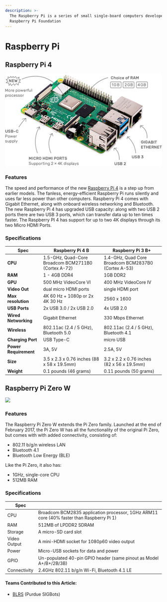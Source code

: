 ```yaml
---
description: >-
  The Raspberry Pi is a series of small single-board computers developed by the
  Raspberry Pi Foundation
---
```


# Raspberry Pi

## Raspberry Pi 4

![](../../../.gitbook/assets/pi4-labelled@2x-0894491e6de97a282dde5a5010cc8b61.webp)

### Features

The speed and performance of the new [Raspberry Pi 4](https://www.raspberrypi.org/products/raspberry-pi-4-model-b/) is a step up from earlier models. The fanless, energy-efficient Raspberry Pi runs silently and uses far less power than other computers. Raspberry Pi 4 comes with Gigabit Ethernet, along with onboard wireless networking and Bluetooth. The new Raspberry Pi 4 has upgraded USB capacity: along with two USB 2 ports there are two USB 3 ports, which can transfer data up to ten times faster. The Raspberry PI 4 has support for up to two 4K displays through its two Micro HDMI Ports.

### Specifications

| **Spec**              | **Raspberry Pi 4 B**                                | **Raspberry Pi 3 B+**                                |
| --------------------- | --------------------------------------------------- | ---------------------------------------------------- |
| **CPU**               | 1.5-GHz, Quad-Core Broadcom BCM2711B0 (Cortex A-72) | 1.4-GHz, Quad Core Broadcom BCM2837B0  (Cortex A-53) |
| **RAM**               | 1 - 4GB DDR4                                        | 1GB DDR2                                             |
| **GPU**               | 500 MHz VideoCore VI                                | 400 MHz VideoCore IV                                 |
| **Video Out**         | dual micro HDMI ports                               | single HDMI port                                     |
| **Max resolution**    | 4K 60 Hz + 1080p or 2x 4K 30 Hz                     | 2560 x 1600                                          |
| **USB Ports**         | 2x USB 3.0 / 2x USB 2.0                             | 4x USB 2.0                                           |
| **Wired Networking**  | Gigabit Ethernet                                    | 330 Mbps Ethernet                                    |
| **Wireless**          | 802.11ac (2.4 / 5 GHz), Bluetooth 5.0               | 802.11ac (2.4 / 5 GHz), Bluetooth 4.1                |
| **Charging Port**     | USB Type-C                                          | micro USB                                            |
| **Power Requirement** | 3A, 5V                                              | 2.5A, 5V                                             |
| **Size**              | 3.5 x 2.3 x 0.76 inches (88 x 58 x 19.5mm)          | 3.2 x 2.2 x 0.76 inches (82 x 56 x 19.5mm)           |
| **Weight**            | 0.1 pounds (46 grams)                               | 0.11 pounds (50 grams)                               |

## Raspberry Pi Zero W

![](<../../../.gitbook/assets/72a529ca180136e5ab43dcf1547253238e273b8b\_pi-zero-w-tilt-1-1620x1080 (1) (1) (1).webp>)

### Features

The Raspberry Pi Zero W extends the Pi Zero family. Launched at the end of February 2017, the Pi Zero W has all the functionality of the original Pi Zero, but comes with with added connectivity, consisting of:

* 802.11 b/g/n wireless LAN
* Bluetooth 4.1
* Bluetooth Low Energy (BLE)

Like the Pi Zero, it also has:

* 1GHz, single-core CPU
* 512MB RAM

### **Specifications**

| Spec         |                                                                                          |
| ------------ | ---------------------------------------------------------------------------------------- |
| CPU          | Broadcom BCM2835 application processor, 1GHz ARM11 core (40% faster than Raspberry Pi 1) |
| RAM          | 512MB of LPDDR2 SDRAM                                                                    |
| Storage      | A micro-SD card slot                                                                     |
| Video Output | A mini-HDMI socket for 1080p60 video output                                              |
| Power        | Micro-USB sockets for data and power                                                     |
| GPIO         | Un-populated 40-pin GPIO header (same pinout as Model A+/B+/2B/3B)                       |
| Connectivity | 2.4GHz 802.11 b/g/n Wi-Fi, Bluetooth 4.1 LE                                              |

#### Teams Contributed to this Article:

* [BLRS](https://purduesigbots.com) (Purdue SIGBots)
